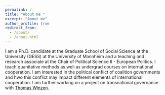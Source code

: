 ```yaml
---
permalink: /
title: "About me "
excerpt: "About me"
author_profile: true
redirect_from: 
  - /about/
  - /about.html
---
```

I am a Ph.D. candidate at the Graduate School of Social Science at the University (GESS) at the University of Mannheim  and a teaching and research associate at the Chair of Political Science II - European Politics. I teach quanitative methods as well as undergrad courses on international cooperation. I am interested in the political conflict of coalition governments and hwo this conflict may impact different elements of international cooperation. I am further working on a project on transnational governance with [Thomas Winzen](https://thomaswinzen.com/).

